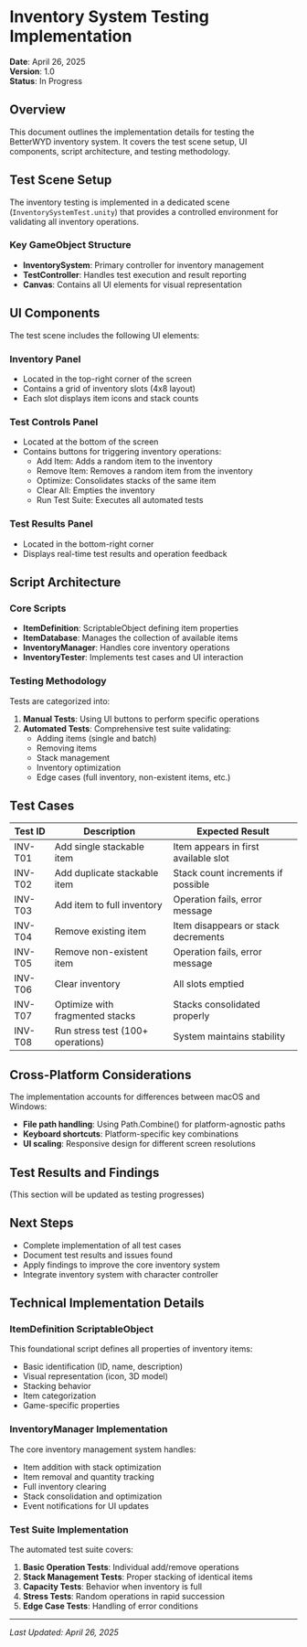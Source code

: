 # Inventory System Testing Implementation

**Date**: April 26, 2025  
**Version**: 1.0  
**Status**: In Progress

## Overview
This document outlines the implementation details for testing the BetterWYD inventory system. It covers the test scene setup, UI components, script architecture, and testing methodology.

## Test Scene Setup
The inventory testing is implemented in a dedicated scene (`InventorySystemTest.unity`) that provides a controlled environment for validating all inventory operations.

### Key GameObject Structure
- **InventorySystem**: Primary controller for inventory management
- **TestController**: Handles test execution and result reporting
- **Canvas**: Contains all UI elements for visual representation

## UI Components
The test scene includes the following UI elements:

### Inventory Panel
- Located in the top-right corner of the screen
- Contains a grid of inventory slots (4x8 layout)
- Each slot displays item icons and stack counts

### Test Controls Panel
- Located at the bottom of the screen
- Contains buttons for triggering inventory operations:
  - Add Item: Adds a random item to the inventory
  - Remove Item: Removes a random item from the inventory
  - Optimize: Consolidates stacks of the same item
  - Clear All: Empties the inventory
  - Run Test Suite: Executes all automated tests

### Test Results Panel
- Located in the bottom-right corner
- Displays real-time test results and operation feedback

## Script Architecture

### Core Scripts
- **ItemDefinition**: ScriptableObject defining item properties
- **ItemDatabase**: Manages the collection of available items
- **InventoryManager**: Handles core inventory operations
- **InventoryTester**: Implements test cases and UI interaction

### Testing Methodology
Tests are categorized into:

1. **Manual Tests**: Using UI buttons to perform specific operations
2. **Automated Tests**: Comprehensive test suite validating:
   - Adding items (single and batch)
   - Removing items
   - Stack management
   - Inventory optimization
   - Edge cases (full inventory, non-existent items, etc.)

## Test Cases
| Test ID | Description | Expected Result |
|---------|-------------|-----------------|
| INV-T01 | Add single stackable item | Item appears in first available slot |
| INV-T02 | Add duplicate stackable item | Stack count increments if possible |
| INV-T03 | Add item to full inventory | Operation fails, error message |
| INV-T04 | Remove existing item | Item disappears or stack decrements |
| INV-T05 | Remove non-existent item | Operation fails, error message |
| INV-T06 | Clear inventory | All slots emptied |
| INV-T07 | Optimize with fragmented stacks | Stacks consolidated properly |
| INV-T08 | Run stress test (100+ operations) | System maintains stability |

## Cross-Platform Considerations
The implementation accounts for differences between macOS and Windows:

- **File path handling**: Using Path.Combine() for platform-agnostic paths
- **Keyboard shortcuts**: Platform-specific key combinations
- **UI scaling**: Responsive design for different screen resolutions

## Test Results and Findings
(This section will be updated as testing progresses)

## Next Steps
- Complete implementation of all test cases
- Document test results and issues found
- Apply findings to improve the core inventory system
- Integrate inventory system with character controller

## Technical Implementation Details

### ItemDefinition ScriptableObject
This foundational script defines all properties of inventory items:
- Basic identification (ID, name, description)
- Visual representation (icon, 3D model)
- Stacking behavior
- Item categorization
- Game-specific properties

### InventoryManager Implementation
The core inventory management system handles:
- Item addition with stack optimization
- Item removal and quantity tracking
- Full inventory clearing
- Stack consolidation and optimization
- Event notifications for UI updates

### Test Suite Implementation
The automated test suite covers:
1. **Basic Operation Tests**: Individual add/remove operations
2. **Stack Management Tests**: Proper stacking of identical items
3. **Capacity Tests**: Behavior when inventory is full
4. **Stress Tests**: Random operations in rapid succession
5. **Edge Case Tests**: Handling of error conditions

---

*Last Updated: April 26, 2025*
